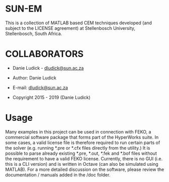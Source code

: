 # SUN-EM #

This is a collection of MATLAB based CEM techniques developed (and subject to the LICENSE
agreement) at Stellenbosch University, Stellenbosch, South Africa.

# COLLABORATORS #

* Danie Ludick - dludick@sun.ac.za

* Author: Danie Ludick
* E-mail: dludick@sun.ac.za
* Copyright 2015 - 2019 (Danie Ludick)

# Usage #

Many examples in this project can be used in connection with FEKO, a commercial software package
that forms part of the HyperWorks suite. In some cases, a valid license file is therefore required
to run certain parts of the solver (e.g. running *.pre or *.cfx files directly from the utility.) 
It is possible to parse already existing *.pre, *.out, *.fek and *.bof files without the requirement 
to have a valid FEKO license. Currently, there is no GUI (i.e. this is a CLI version) and is written 
in Octave (can also be simulated using MATLAB). For a more detailed discussion on the software, please 
review the documentation / manuals added in the /doc folder.
